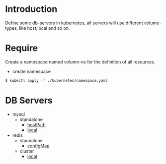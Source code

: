 # Introduction
Define some db-servers in kubernetes, all servers will use different volume-types, 
like host,local and so on.

# Require
Create a namespace named volumn-ns for the definition of all resources.
- create namespace
```bash
$ kubectl apply -f ./kubernetes/namespace.yaml
```

# DB Servers
- mysql 
    - standalone
        - [hostPath](./kubernetes/mysql/standalone/hostpath/README.md)
        - [local](./kubernetes/mysql/standalone/local/README.md)
- redis
    - standalone
        - [configMap](./kubernetes/redis/standalone/configmap/README.md)
    - cluster
        - [local](./kubernetes/redis/cluster/local/README.md)